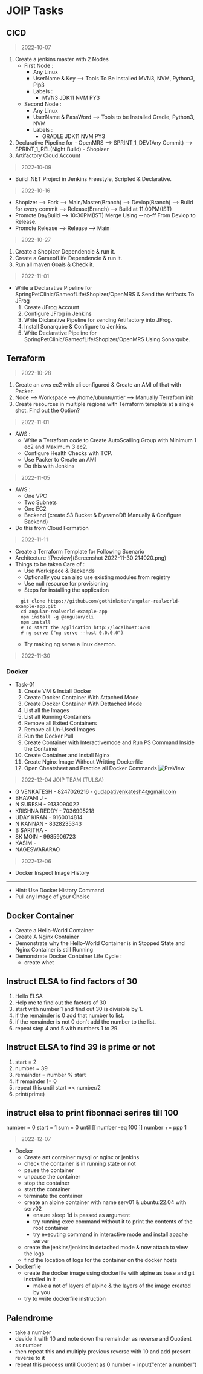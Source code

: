 # JOIP Tasks
CICD
----
> 2022-10-07
1. Create a jenkins master with 2 Nodes
   * First Node :
        - Any Linux
        - UserName & Key --> Tools To Be Installed MVN3, NVM, Python3, Pip3
      * Labels :
        - MVN3 JDK11 NVM PY3
   * Second Node :
        - Any Linux
        - UserName & PassWord --> Tools to be Installed Gradle, Python3, NVM
      * Labels :
        - GRADLE JDK11 NVM PY3
2. Declarative Pipeline for 
                         - OpenMRS --> SPRINT_1_DEV(Any Commit)
                                   --> SPRINT_1_REL(Night Build)
                         - Shopizer       
3. Artifactory Cloud Account

> 2022-10-09
* Build .NET Project in Jenkins Freestyle, Scripted & Declarative.

> 2022-10-16
* Shopizer --> Fork --> Main/Master(Branch) --> Devlop(Branch) --> Build for every 
                                                                   commit
                                          --> Release(Branch) --> Build at 11:00PM(IST)
* Promote DayBuild --> 10:30PM(IST) Merge Using --no-ff From Devlop to Release.
* Promote Release --> Release --> Main

> 2022-10-27
1. Create a Shopizer Dependencie & run it.
2. Create a GameofLife Dependencie & run it.
3. Run all maven Goals & Check it.

> 2022-11-01
* Write a Declarative Pipeline for SpringPetClinic/GameofLife/Shopizer/OpenMRS & Send the Artifacts To JFrog 
  1. Create JFrog Account
  2. Configure JFrog in Jenkins
  3. Write Diclarative Pipeline for sending Artifactory into JFrog.
  4. Install Sonarqube & Configure to Jenkins.
  5. Write Declarative Pipeline for SpringPetClinic/GameofLife/Shopizer/OpenMRS Using Sonarqube.
## Terraform
> 2022-10-28
1. Create an aws ec2 with cli configured & Create an AMI of that with Packer.
2. Node --> Workspace --> /home/ubuntu/ntier --> Manually Terraform init
3. Create resources in multiple regions with Terraform template at a single shot. Find 
out the Option? 

> 2022-11-01
* AWS :
  * Write a Terraform code to Create AutoScalling Group with Minimum 1 ec2 and Maximum 3 ec2.
  * Configure Health Checks with TCP.
  * Use Packer to Create an AMI 
  * Do this with Jenkins

> 2022-11-05
* AWS :
  * One VPC
  * Two Subnets
  * One EC2
  * Backend (create S3 Bucket & DynamoDB Manually & Configure Backend)
* Do this from Cloud Formation

> 2022-11-11
* Create a Terraform Template for Following Scenario
* Architecture 
![Preview](Screenshot 2022-11-30 214020.png)
* Things to be taken Care of :
  * Use Workspace & Backends
  * Optionally you can also use existing modules from registry
  * Use null resource for provisioning
  * Steps for installing the application
  ```
    git clone https://github.com/gothinkster/angular-realworld-example-app.git 
    cd angular-realworld-example-app 
    npm install -g @angular/cli 
    npm install
    # To start the application http://localhost:4200 
    # ng serve ("ng serve --host 0.0.0.0")
  ```
  * Try making ng serve a linux daemon.

> 2022-11-30
### Docker

* Task-01
  1. Create VM & Install Docker
  2. Create Docker Container With Attached Mode
  3. Create Docker Container With Dettached Mode
  4. List all the Images
  5. List all Running Containers
  6. Remove all Exited Containers
  7. Remove all Un-Used Images
  8. Run the Docker Pull
  9. Create Container with Interactivemode and Run PS Command Inside the Container
  10. Create Container and Install Nginx
  11. Create Nginx Image Without Writting Dockerfile
  12. Open Cheatsheet and Practice all Docker Commands
![PreView](img20221130115350.jpg)

> 2022-12-04
JOIP TEAM (TULSA)
* G VENKATESH - 8247026216 - gudapativenkatesh4@gmail.com
* BHAVANI J   - 
* N SURESH    - 9133090022
* KRISHNA REDDY - 7036995218
* UDAY KIRAN - 9160014814
* N KANNAN - 8328235343
* B SARITHA - 
* SK MOIN - 9985906723 
* KASIM - 
* NAGESWARARAO

> 2022-12-06
* Docker
Inspect Image History
---------------------
* Hint: Use Docker History Command
* Pull any Image of your Choise

Docker Container
----------------
* Create a Hello-World Container 
* Create A Nginx Container
* Demonstrate why the Hello-World Container is in Stopped State and Nginx Container is still Running
* Demonstrate Docker Container Life Cycle :
  * create whet
  

## Instruct ELSA to find factors of 30
1. Hello ELSA
2. Help me to find out the factors of 30
3. start with number 1 and find out 30 is divisible by 1.
4. if the remainder is 0 add that number to list.
5. if the remainder is not 0 don't add the number to the list. 
6. repeat step 4 and 5 with numbers 1 to 29.  
## Instruct ELSA to find 39 is prime or not
1. start = 2
2. number = 39
3. remainder = number % start
4. if remainder != 0
5. repeat this until start =< number/2 
6. print(prime) 
## instruct elsa to print fibonnaci serires till 100

number = 0
start = 1
sum = 0
until [[ number -eq 100 ]] 
number += ppp  1

> 2022-12-07
* Docker
  *  Create ant container mysql or nginx or jenkins
    * check the container is in running state or not
    * pause the container 
    * unpause the container  
    * stop the container 
    * start the container 
    * terminate the container
  * create an alpine container with name serv01 & ubuntu:22.04 with serv02
    * ensure sleep 1d is passed as argument
    * try running exec command without it to print the contents of the root container
    * try executing command in interactive mode and install apache server
  * create the jenkins/jenkins in detached mode & now attach to view the logs
  * find the location of logs for the container on the docker hosts
* Dockerfile
  * create the docker image using dockerfile with alpine as base and git installed in it
    * make a not of layers of alpine & the layers of the image created by you
  * try to write dockerfile instruction       

##  Palendrome
* take a number 
* devide it with 10 and note down the remainder as reverse and Quotient as number
* then repeat this and multiply previous reverse with 10 and add present reverse to it
* repeat this process until Quotient as 0
number = input("enter a number")
